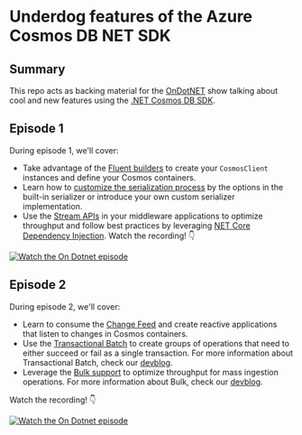 # Underdog features of the Azure Cosmos DB NET SDK

## Summary

This repo acts as backing material for the [OnDotNET](https://channel9.msdn.com/Shows/On-NET) show talking about cool and new features using the [.NET Cosmos DB SDK](https://docs.microsoft.com/azure/cosmos-db/sql-api-sdk-dotnet-standard).

## Episode 1

During episode 1, we'll cover:

* Take advantage of the [Fluent builders](./src/episode1/builder/) to create your `CosmosClient` instances and define your Cosmos containers.
* Learn how to [customize the serialization process](./src/episode1/customserializer/) by the options in the built-in serializer or introduce your own custom serializer implementation.
* Use the [Stream APIs](./src/episode1/streams/) in your middleware applications to optimize throughput and follow best practices by leveraging [NET Core Dependency Injection](./src/episode1/streams/Startup.cs).
Watch the recording! 👇

[![Watch the On Dotnet episode](http://img.youtube.com/vi/uFWWkzYL7tA/0.jpg)](http://www.youtube.com/watch?v=uFWWkzYL7tA "On dotnet episode")

## Episode 2

During episode 2, we'll cover:

* Learn to consume the [Change Feed](./src/episode2/changefeed/) and create reactive applications that listen to changes in Cosmos containers.
* Use the [Transactional Batch](./src/episode2/batch/) to create groups of operations that need to either succeed or fail as a single transaction. For more information about Transactional Batch, check our [devblog](https://devblogs.microsoft.com/cosmosdb/introducing-transactionalbatch-in-the-net-sdk/).
* Leverage the [Bulk support](./src/episode2/bulk/) to optimize throughput for mass ingestion operations. For more information about Bulk, check our [devblog](https://devblogs.microsoft.com/cosmosdb/introducing-bulk-support-in-the-net-sdk/).

Watch the recording! 👇

[![Watch the On Dotnet episode](http://img.youtube.com/vi/zEscjbdGLZ4/0.jpg)](http://www.youtube.com/watch?v=zEscjbdGLZ4 "On dotnet episode")
